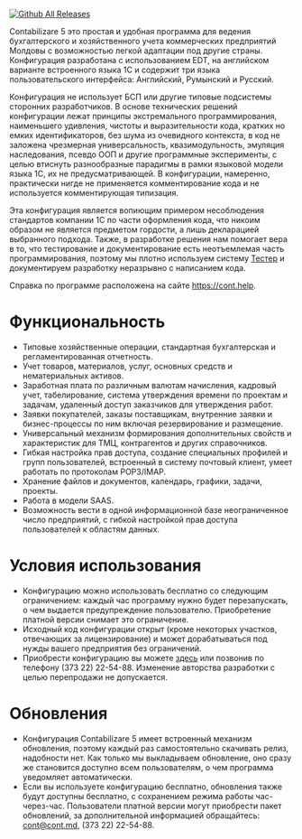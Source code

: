 [![Github All Releases](https://img.shields.io/github/downloads/Contabilizare/c5/total.svg)](https://GitHub.com/Contabilizare/c5/releases/)

Contabilizare 5 это простая и удобная программа для ведения бухгалтерского и хозяйственного учета коммерческих предприятий Молдовы с возможностью легкой адаптации под другие страны. Конфигурация разработана с использованием EDT, на английском варианте встроенного языка 1С и содержит три языка пользовательского интерфейса: Английский, Румынский и Русский.

Конфигурация не использует БСП или другие типовые подсистемы сторонних разработчиков. В основе технических решений конфигурации лежат принципы экстремального программирования, наименьшего удивления, чистоты и выразительности кода, кратких но емких идентификаторов, без шума из очевидного контекста, в код не заложена чрезмерная универсальность, квазимодульность, эмуляция наследования, псевдо ООП и другие программные эксперименты, с целью втиснуть разнообразные парадигмы в рамки языковой модели языка 1С, их не предусматривающей. В конфигурации, намеренно, практически нигде не применяется комментирование кода и не используется комментирующая типизация.

Эта конфигурация является вопиющим примером несоблюдения стандартов компании 1С по части оформления кода, что никоим образом не является предметом гордости, а лишь декларацией выбранного подхода. Также, в разработке решения нам помогает вера в то, что тестирование и документирование есть неотъемлемая часть программирования, поэтому мы плотно используем систему [Тестер](https://github.com/grumagargler/tester) и документируем разработку неразрывно с написанием кода.

Справка по программе расположена на сайте https://cont.help.

# Функциональность

- Типовые хозяйственные операции, стандартная бухгалтерская и регламентированная отчетность.
- Учет товаров, материалов, услуг, основных средств и нематериальных активов.
- Заработная плата по различным валютам начисления, кадровый учет, табелирование, система утверждения времени по проектам и задачам, удаленный доступ заказчиков для утверждения работ.
- Заявки покупателей, заказы поставщикам, внутренние заявки и бизнес-процессы по ним включая резервирование и размещение.
- Универсальный механизм формирования дополнительных свойств и характеристик для ТМЦ, контрагентов и других справочников.
- Гибкая настройка прав доступа, создание специальных профилей и групп пользователей, встроенный в систему почтовый клиент, умеет работать по протоколам POP3/IMAP.
- Хранение файлов и документов, календарь, графики, задачи, проекты.
- Работа в модели SAAS.
- Возможность вести в одной информационной базе неограниченное число предприятий, с гибкой настройкой прав доступа пользователей к областям данных.

# Условия использования

- Конфигурацию можно использовать бесплатно со следующим ограничением: каждый час программу нужно будет перезапускать, о чем выдается предупреждение пользователю. Приобретение платной версии снимает это ограничение.
- Исходный код конфигурации открыт (кроме некоторых участков, отвечающих за лицензирование) и может дорабатываться под нужды вашего предприятия без ограничений.
- Приобрести конфигурацию вы можете [здесь](https://cont.md/registration/config.php) или позвонив по телефону (373 22) 22-54-88. Изменение авторства разработки с целью перепродажи не допускается.

# Обновления

- Конфигурация Contabilizare 5 имеет встроенный механизм обновления, поэтому каждый раз самостоятельно скачивать релиз, надобности нет. Как только мы выкладываем обновление, оно сразу же становится доступно всем пользователям, о чем программа уведомляет автоматически.
- Если вы используете конфигурацию бесплатно, обновления также будут доступны бесплатно, с сохранением режима работы час-через-час. Пользователи платной версии могут приобрести пакет обновлений, за дополнительной информацией обращайтесь: cont@cont.md, (373 22) 22-54-88.
